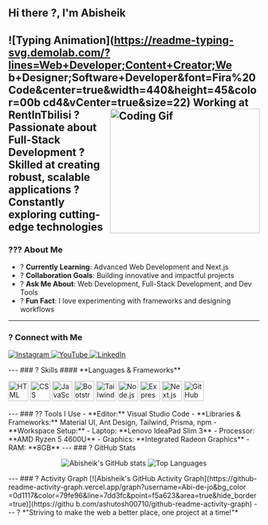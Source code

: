 ## Hi there ?, I'm **Abisheik**
![Typing
Animation](https://readme-typing-svg.demolab.com/?lines=Web+Developer;Content+Creator;We
b+Designer;Software+Developer&font=Fira%20Code&center=true&width=440&height=45&color=00b
cd4&vCenter=true&size=22)
Working at **RentInTbilisi**
<img align="right"
src="https://i.pinimg.com/originals/47/f0/34/47f0342cec72b800463bf003eac1257e.gif"
alt="Coding Gif" width="300" height="250" />
? Passionate about **Full-Stack Development**
? Skilled at creating robust, scalable applications
? Constantly exploring cutting-edge technologies
---
### ??? About Me
- ? **Currently Learning**: Advanced Web Development and Next.js
- ? **Collaboration Goals**: Building innovative and impactful projects
- ? **Ask Me About**: Web Development, Full-Stack Development, and Dev Tools
- ? **Fun Fact**: I love experimenting with frameworks and designing workflows
---
### ? Connect with Me
<p align="left">
<a href="https://instagram.com/codebyabi" target="_blank">
<img
src="https://img.shields.io/badge/Instagram-E4405F?style=for-the-badge&logo=instagram&lo
goColor=white" alt="Instagram" />
</a>
<a href="https://www.youtube.com/@codebyabi" target="_blank">
<img
src="https://img.shields.io/badge/YouTube-FF0000?style=for-the-badge&logo=youtube&logoCo
lor=white" alt="YouTube" />
</a>

<a href="https://www.linkedin.com/in/abisheik-r-ba932b274/" target="_blank">
<img
src="https://img.shields.io/badge/LinkedIn-blue?style=for-the-badge&logo=linkedin&logoCo
lor=white" alt="LinkedIn" />
</a>
</p>
---
### ? Skills
#### **Languages & Frameworks**
<p align="left">
<img height="40" src="https://img.icons8.com/color/48/000000/html-5.png" alt="HTML"
title="HTML" />
<img height="40" src="https://img.icons8.com/color/48/000000/css3.png" alt="CSS"
title="CSS" />
<img height="40" src="https://img.icons8.com/color/48/000000/javascript.png"
alt="JavaScript" title="JavaScript" />
<img height="40" src="https://img.icons8.com/color/48/000000/bootstrap.png"
alt="Bootstrap" title="Bootstrap" />
<img height="40" src="https://img.icons8.com/color/48/tailwindcss.png" alt="Tailwind
CSS" title="Tailwind CSS" />
<img height="40" src="https://img.icons8.com/color/48/000000/nodejs.png" alt="Node.js"
title="Node.js" />
<img height="40" src="https://img.icons8.com/ios/50/express-js.png" alt="Express.js"
title="Express.js" />
<img height="40" src="https://img.icons8.com/color/48/nextjs.png" alt="Next.js"
title="Next.js" />
<img height="40" src="https://img.icons8.com/color/48/000000/github.png" alt="GitHub"
title="GitHub" />
</p>
---
### ?? Tools I Use
- **Editor:** Visual Studio Code
- **Libraries & Frameworks:** Material UI, Ant Design, Tailwind, Prisma, npm
- **Workspace Setup:**
- Laptop: **Lenovo IdeaPad Slim 3**
- Processor: **AMD Ryzen 5 4600U**
- Graphics: **Integrated Radeon Graphics**
- RAM: **8GB**
---
### ? GitHub Stats
<p align="center">
<img
src="https://github-readme-stats.vercel.app/api?username=Abi-de-jo&show_icons=true&theme
=radical" alt="Abisheik's GitHub stats" />
<img
src="https://github-readme-stats.vercel.app/api/top-langs/?username=Abi-de-jo&layout=com
pact&theme=radical" alt="Top Languages" />

</p>
---
### ? Activity Graph
[![Abisheik's GitHub Activity
Graph](https://github-readme-activity-graph.vercel.app/graph?username=Abi-de-jo&bg_color
=0d1117&color=79fe96&line=7dd3fc&point=f5a623&area=true&hide_border=true)](https://githu
b.com/ashutosh00710/github-readme-activity-graph)
---
? *"Striving to make the web a better place, one project at a time!"*
